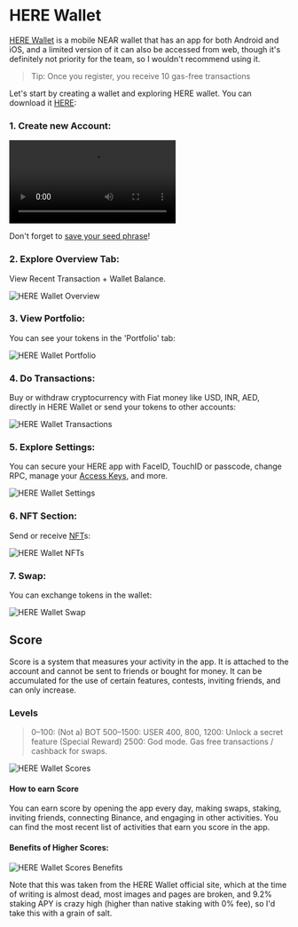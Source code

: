 # HERE Wallet

[HERE Wallet](https://www.herewallet.app/) is a mobile NEAR wallet that has an app for
both Android and iOS, and a limited version of it can also be accessed from web, though
it's definitely not priority for the team, so I wouldn't recommend using it.

> Tip: Once you register, you receive 10 gas-free transactions

Let's start by creating a wallet and exploring HERE wallet. You can download it [HERE](https://download.herewallet.app/slimebook):

### 1. Create new Account:
<video src="/lvl1/wallets/here-wallet-create.mp4" autoplay loop></video>

Don't forget to [save your seed phrase](../../lvl4/account-model/keys/where-to-save-seed-phrase.md)!

### 2. Explore Overview Tab:
View Recent Transaction + Wallet Balance.

![HERE Wallet Overview](here-wallet-overview.jpg)

### 3. View Portfolio:
You can see your tokens in the 'Portfolio' tab:

![HERE Wallet Portfolio](here-wallet-portfolio.jpg)

### 4. Do Transactions:
Buy or withdraw cryptocurrency with Fiat money like USD, INR, AED, directly in HERE Wallet
or send your tokens to other accounts:

![HERE Wallet Transactions](here-wallet-fiat-onramp.jpg)

### 5. Explore Settings:
You can secure your HERE app with FaceID, TouchID or passcode, change RPC, manage your
[Access Keys](../../lvl4/account-model/keys/index.md), and more.

![HERE Wallet Settings](here-wallet-settings.jpg)

### 6. NFT Section:
Send or receive [NFT](../nfts.md)s:

![HERE Wallet NFTs](here-wallet-nft.jpg)

### 7. Swap:
You can exchange tokens in the wallet:

![HERE Wallet Swap](here-wallet-swap.jpg)

## Score

Score is a system that measures your activity in the app. It is attached to the account
and cannot be sent to friends or bought for money. It can be accumulated for the use of
certain features, contests, inviting friends, and can only increase.

### Levels
> 0–100: (Not a) BOT
> 500–1500: USER
> 400, 800, 1200: Unlock a secret feature (Special Reward)
> 2500: God mode. Gas free transactions / cashback for swaps.

![HERE Wallet Scores](here-wallet-scores.jpg)

#### How to earn Score

You can earn score by opening the app every day, making swaps, staking, inviting friends,
connecting Binance, and engaging in other activities. You can find the most recent list
of activities that earn you score in the app.

#### Benefits of Higher Scores:

![HERE Wallet Scores Benefits](here-wallet-score-benefits.png)

Note that this was taken from the HERE Wallet official site, which at the time of
writing is almost dead, most images and pages are broken, and 9.2% staking APY is
crazy high (higher than native staking with 0% fee), so I'd take this with a grain
of salt.
